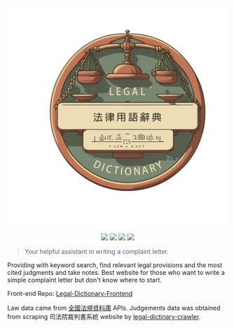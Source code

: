 <p align=center>
<img src="https://raw.githubusercontent.com/Rae-Lee/Legal-Dictionary-Frontend/main/src/assets/logo.png">
</p>
<p align=center>
<a target="_blank" href="https://app.travis-ci.com/github/Rae-Lee/Legal-Dictionary" title="Build Status"><img src="https://img.shields.io/travis/com/Rae-Lee/Legal-Dictionary"></a>
<a target="_blank" href="http://nodejs.org/download/" title="Node version"><img src="https://img.shields.io/badge/node.js-%3E=_6.0-green.svg"></a>
<a target="_blank" href="https://opensource.org/licenses/MIT" title="License: MIT"><img src="https://img.shields.io/badge/License-MIT-blue.svg"></a>
<a target="_blank" href="http://makeapullrequest.com" title="PRs Welcome"><img src="https://img.shields.io/badge/PRs-welcome-brightgreen.svg"></a>
</p>

> Your helpful assistant in writing a complaint letter.

Providing with keyword search, find relevant legal provisions and the most cited judgments and take notes.
Best website for those who want to write a simple complaint letter but don't know where to start.

Front-end Repo: [Legal-Dictionary-Frontend](https://github.com/Rae-Lee/Legal-Dictionary-Frontend)

Law data came from [全國法規資料庫](https://law.moj.gov.tw/) APIs.
Judgements data was obtained from scraping 司法院裁判書系統 website by [legal-dictinary-crawler](https://github.com/Rae-Lee/legal_dictionary_crawler).


